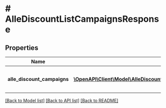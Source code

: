 # # AlleDiscountListCampaignsResponse

## Properties

Name | Type | Description | Notes
------------ | ------------- | ------------- | -------------
**alle_discount_campaigns** | [**\OpenAPI\Client\Model\AlleDiscountListCampaignsResponseAlleDiscountCampaignsInner[]**](AlleDiscountListCampaignsResponseAlleDiscountCampaignsInner.md) | Array of the available AlleDiscount campaigns. | [optional]

[[Back to Model list]](../../README.md#models) [[Back to API list]](../../README.md#endpoints) [[Back to README]](../../README.md)
